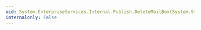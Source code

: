```yaml
---
uid: System.EnterpriseServices.Internal.Publish.DeleteMailBox(System.String,System.String,System.String@)
internalonly: False
---
```

